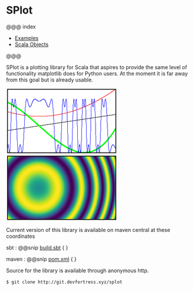 # SPlot

@@@ index

* [Examples](Examples/index.md)
* [Scala Objects](Scala_Objects/index.md)

@@@

SPlot is a plotting library for Scala that aspires to provide the same level of functionality matplotlib does for
Python users. At the moment it is far away from this goal but is already usable.

![](function-plot-small.png) ![](map-plot-small.png)

Current version of this library is available on maven central at these coordinates

sbt
: @@snip [build.sbt](snp/build.sbt) { }

maven
: @@snip [pom.xml](snp/pom.xml) { }

Source for the library is available through anonymous http.

```bash
$ git clone http://git.devfortress.xyz/splot
```